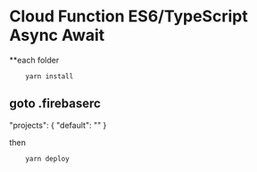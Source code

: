# Cloud Function ES6/TypeScript Async Await

\*\*each folder

```
    yarn install
```

## goto .firebaserc

"projects": {
"default": "<your-projects>"
}

then

```
    yarn deploy
```
